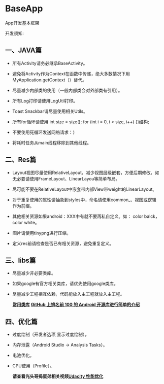 # BaseApp

App开发基本框架

开发须知:

## 一、JAVA篇

* 所有Activity请务必继承BaseActivity。

* 避免将Activity作为Context在函数中传递，绝大多数情况下用MyApplication.getContext（）替代。

* 尽量减少内部类的使用（一般内部类会对外部类有引用）。

* 所有Log打印请使用LogUtil打印。

* Toast Snackbar请尽量使用相关Utils。

* 所有for循环请使用 int size = size(); for (int i = 0, i < size, i++) {}结构;

* 不要使用死循环发送网络请求：）

* 将耗时任务从main线程移除到其他线程。

## 二、Res篇

* Layout视图尽量使用RelativeLayout，减少视图层级嵌套，方便后期修改，如无必要请使用FrameLayout、LinearLayou等简单布局。

* 尽可能不要在RelativeLayout中嵌套带内部View带weight的LinearLayout。

* 对于重复使用的属性请抽象到styles中，命名请使用common_、视图或逻辑作为前缀。

* 其他相关资源如果android：XXX中有就不要再私自定义。如： color balck， color white。

* 图片请使用tinypng进行压缩。

* 定义res前请检查是否已有相关资源，避免重复定义。

## 三、libs篇

* 尽量减少非必要类库。

* 如果google有官方相关类库，请优先使用google类库。

* 尽量减少工程相互依赖，代码能放入主工程就放入主工程。

  **[常用类库](https://github.com/iMeePwni/BaseApp/blob/master/CommonLibs.md)**
  **[GitHub 上排名前 100 的 Android 开源库进行简单的介绍](http://www.open-open.com/lib/view/open1457531611171.html)**

## 四、优化篇 

* 过度绘制（开发者选项 显示过度绘制）。

* 内存泄露（Android Studio -> Analysis Tasks）。

* 电池优化。

* CPU使用（Profile）。

  **请查看光头哥捣蛋弟相关视频[Udacity 性能优化](https://cn.udacity.com/course/android-performance--ud825)**
